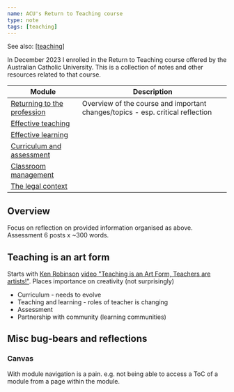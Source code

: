 ```yaml
---
name: ACU's Return to Teaching course
type: note
tags: [teaching]
---
```


See also: [[teaching]]

In December 2023 I enrolled in the Return to Teaching course offered by the Australian Catholic University. This is a collection of notes and other resources related to that course.

| Module | Description |
| --- | --- |
| [Returning to the profession](returning-to-the-profession.md) | Overview of the course and important changes/topics - esp. critical reflection |
| [Effective teaching](effective-teaching.md) | |	
| [Effective learning](effective-learning.md) | |	
| [Curriculum and assessment](curriculum-and-assessment.md) | |	
| [Classroom management](classroom-management.md) | |	
| [The legal context](the-legal-context.md) | | 

## Overview

Focus on reflection on provided information organised as above. Assessment 6 posts x ~300 words.


## Teaching is an art form

Starts with [Ken Robinson](https://en.wikipedia.org/wiki/Ken_Robinson_(educationalist)) [video "Teaching is an Art Form, Teachers are artists!"](https://www.youtube.com/watch?v=Jd9zlxuNDFg&t=68s).  Places importance on creativity (not surprisingly)

- Curriculum - needs to evolve
- Teaching and learning - roles of teacher is changing
- Assessment
- Partnership with community (learning communities) 

## Misc bug-bears and reflections

### Canvas

With module navigation is a pain. e.g. not being able to access a ToC of a module from a page within the module.


[//begin]: # "Autogenerated link references for markdown compatibility"
[teaching]: ../teaching "Teaching"
[//end]: # "Autogenerated link references"